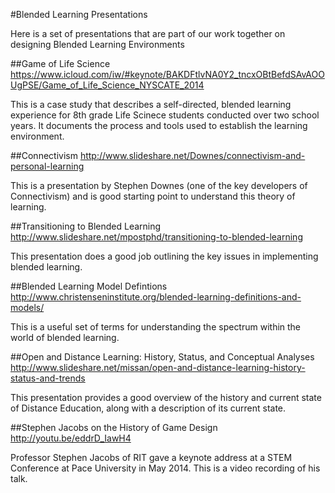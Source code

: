 #Blended Learning Presentations

Here is a set of presentations that are part of our work together on designing Blended Learning Environments

##Game of Life Science
https://www.icloud.com/iw/#keynote/BAKDFtlvNA0Y2_tncxOBtBefdSAvAOOUgPSE/Game_of_Life_Science_NYSCATE_2014

This is a case study that describes a self-directed, blended learning experience for 8th grade Life Scinece students conducted over two school years. It documents the process and tools used to establish the learning environment.

##Connectivism
http://www.slideshare.net/Downes/connectivism-and-personal-learning

This is a presentation by Stephen Downes (one of the key developers of Connectivism) and is good starting point to understand this theory of learning.

##Transitioning to Blended Learning
http://www.slideshare.net/mpostphd/transitioning-to-blended-learning

This presentation does a good job outlining the key issues in implementing blended learning.

##Blended Learning Model Defintions
http://www.christenseninstitute.org/blended-learning-definitions-and-models/

This is a useful set of terms for understanding the spectrum within the world of blended learning.

##Open and Distance Learning: History, Status, and Conceptual Analyses
http://www.slideshare.net/missan/open-and-distance-learning-history-status-and-trends

This presentation provides a good overview of the history and current state of Distance Education, along with a description of its current state.

##Stephen Jacobs on the History of Game Design
http://youtu.be/eddrD_IawH4

Professor Stephen Jacobs of RIT gave a keynote address at a STEM Conference at Pace University in May 2014. This is a video recording of his talk.
